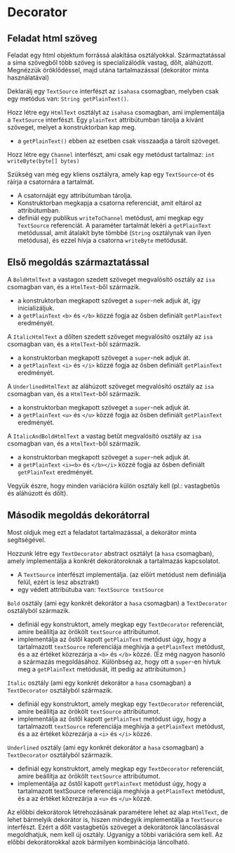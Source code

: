 # Decorator

## Feladat html szöveg

Feladat egy html objektum forrássá alakítása osztályokkal. Származtatással
a sima szövegből több szöveg is specializálódik vastag,  dőlt, aláhúzott.
Megnézzük öröklődéssel, majd utána tartalmazással (dekorátor minta használatával)

Deklarálj egy `TextSource` interfészt az `isahasa` csomagban, melyben csak egy metódus van: `String getPlainText()`.

Hozz létre egy `HtmlText` osztályt az `isahasa` csomagban, ami implementálja a `TextSource`
 interfészt.
 Egy `plainText` attribútumban tárolja a kívánt szöveget, melyet a konstruktorban kap meg.
 * a `getPlainText()` ebben az esetben csak visszaadja a tárolt szöveget.
 
Hozz létre egy `Channel` interfészt, ami csak egy metódust tartalmaz: `int writeByte(byte[] bytes)`

Szükség van még egy kliens osztályra, amely kap egy `TextSource`-ot és ráírja a csatornára a tartalmát.
* A csatornáját egy attribútumban tárolja.
* Konstruktorban megkapja a csatorna referenciát, amit eltárol az attribútumban.
* definiál egy publikus `writeToChannel` metódust, ami megkap egy `TextSource` referenciát. A paraméter
tartalmát lekéri a `getPlainText` metódussal, amit átalakít byte tömbbé (`String` osztálynak van ilyen metódusa), és ezzel hívja a 
csatorna `writeByte` metódusát.
 
## Első megoldás származtatással

A `BoldHtmlText` a vastagon szedett szöveget megvalósító osztály az `isa` csomagban van, és a 
`HtmlText`-ből származik.
* a konstruktorban megkapott szöveget a `super`-nek adjuk át, így inicializáljuk.
* a `getPlainText` `<b>` és `</b>` közzé fogja az ősben definiált `getPlainText` eredményét.

A `ItalicHtmlText` a dőlten szedett szöveget megvalósító osztály az `isa` csomagban van, és a 
`HtmlText`-ből származik.
* a konstruktorban megkapott szöveget a `super`-nek adjuk át.
* a `getPlainText` `<i>` és `</i>` közzé fogja az ősben definiált `getPlainText` eredményét.

A `UnderlinedHtmlText` az aláhúzott szöveget megvalósító osztály az `isa` csomagban van, és a 
`HtmlText`-ből származik.
* a konstruktorban megkapott szöveget a `super`-nek adjuk át.
* a `getPlainText` `<u>` és `</u>` közzé fogja az ősben definiált `getPlainText` eredményét.

A `ItalicAndBoldHtmlText` a vastag betűt megvalósító osztály az `isa` csomagban van, és a 
`HtmlText`-ből származik.
* a konstruktorban megkapott szöveget a `super`-nek adjuk át.
* a `getPlainText` `<i><b>` és `</b></i>` közzé fogja az ősben definiált `getPlainText` eredményét.

Vegyük észre, hogy minden variációra külön osztály kell (pl.: vastagbetűs és aláhúzott és dőlt).

## Második megoldás dekorátorral

Most oldjuk meg ezt a feladatot tartalmazással, a dekorátor minta segítségével.

Hozzunk létre egy `TextDecorator` abstract osztályt (a `hasa` csomagban), amely implementálja a konkrét dekorátoroknak
a tartalmazás kapcsolatot.
* A `TextSource` interfészt implementálja. (az előírt metódust nem definiálja
felül, ezért is lesz absztrakt)
* egy védett attribútuba van: `TextSource textSource`

`Bold` osztály (ami egy konkrét dekorátor a `hasa` csomagban) a `TextDecorator` osztályból származik.
* definiál egy konstruktort, amely megkap egy `TextDecorator` referenciát, amire beállítja az örökölt `textSource` attribútumot.
* implementálja az őstől kapott `getPlainText` metódust úgy, hogy a tartalmazott `textSource` referenciája meghívja a `getPlainText`
metódust, és a az értéket közrezárja a `<b>` és `</b>` közzé. (Ez még nagyon hasonló a származás megoldásához.
Különbség az, hogy ott a `super`-en hívtuk meg a `getPlainText` metódusát, itt pedig az attribútumon.)

`Italic` osztály (ami egy konkrét dekorátor a `hasa` csomagban) a `TextDecorator` osztályból származik.
* definiál egy konstruktort, amely megkap egy `TextDecorator` referenciát, amire beállítja az örökölt `textSource` attribútumot.
* implementálja az őstől kapott `getPlainText` metódust úgy, hogy a tartalmazott `textSource` referenciája meghívja a `getPlainText`
metódust, és a az értéket közrezárja a `<i>` és `</i>` közzé. 

`Underlined` osztály (ami egy konkrét dekorátor a `hasa` csomagban) a `TextDecorator` osztályból származik.
* definiál egy konstruktort, amely megkap egy `TextDecorator` referenciát, amire beállítja az örökölt `textSource` attribútumot.
* implementálja az őstől kapott `getPlainText` metódust úgy, hogy a tartalmazott textSource referenciája meghívja a `getPlainText`
metódust, és a az értéket közrezárja a `<u>` és `</u>` közzé. 


Az előbbi dekorátorok létrehozásának paramétere lehet az alap `HtmlText`, de lehet bármelyik dekorátor is,
hiszen mindegyik implementálja a `TextSource` interfészt. Ezért a dőlt vastagbetűs szöveget a dekorátorok
láncolásásval megoldhatjuk, nem kell új osztály. Ugyanígy a többi variációra sem kell. Az előbbi dekorátorokkal azok
bármilyen kombinációja láncolható.
